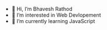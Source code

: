 - 👋 Hi, I’m Bhavesh Rathod
- 👀 I’m interested in Web Devlopement
- 🌱 I’m currently learning JavaScript

<!---
- 💞️ I’m looking to collaborate on ...
- 📫 How to reach me ...


Bhavesh-777/Bhavesh-777 is a ✨ special ✨ repository because its `README.md` (this file) appears on your GitHub profile.
You can click the Preview link to take a look at your changes.
--->
